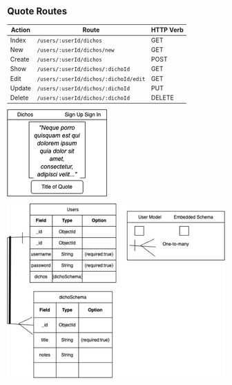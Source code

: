 ## Quote Routes

| Action  | Route | HTTP Verb |
|---------|--------------------------------------|-----------|
| Index   | `/users/:userId/dichos`       | GET       |
| New     | `/users/:userId/dichos/new`   | GET       |
| Create  | `/users/:userId/dichos`       | POST      |
| Show    | `/users/:userId/dichos/:dichoId` | GET   |
| Edit    | `/users/:userId/dichos/:dichoId/edit` | GET  |
| Update  | `/users/:userId/dichos/:dichoId` | PUT   |
| Delete  | `/users/:userId/dichos/:dichoId` | DELETE |

![Alt text](assets/site.png)

![Alt text](assets/erd.jpg)



